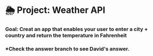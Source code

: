 # 🌦 Project: Weather API

### Goal: Creat an app that enables your user to enter a city + country and return the temperature in Fahrenheit

### *Check the answer branch to see David's answer.

 
